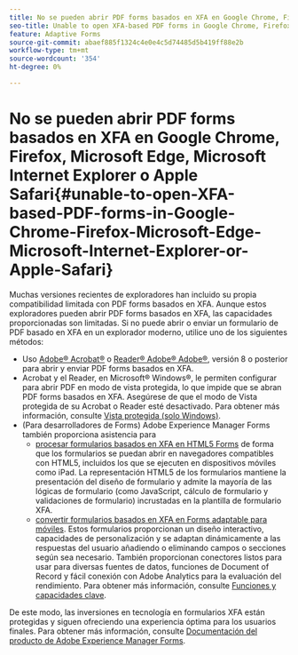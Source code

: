 ```yaml
---
title: No se pueden abrir PDF forms basados en XFA en Google Chrome, Firefox, Microsoft Edge, Microsoft Internet Explorer o Apple Safari
seo-title: Unable to open XFA-based PDF forms in Google Chrome, Firefox, Microsoft Edge, Microsoft Internet Explorer, or Apple Safari
feature: Adaptive Forms
source-git-commit: abaef885f1324c4e0e4c5d74485d5b419ff88e2b
workflow-type: tm+mt
source-wordcount: '354'
ht-degree: 0%

---
```



# No se pueden abrir PDF forms basados en XFA en Google Chrome, Firefox, Microsoft Edge, Microsoft Internet Explorer o Apple Safari{#unable-to-open-XFA-based-PDF-forms-in-Google-Chrome-Firefox-Microsoft-Edge-Microsoft-Internet-Explorer-or-Apple-Safari}

Muchas versiones recientes de exploradores han incluido su propia compatibilidad limitada con PDF forms basados en XFA. Aunque estos exploradores pueden abrir PDF forms basados en XFA, las capacidades proporcionadas son limitadas. Si no puede abrir o enviar un formulario de PDF basado en XFA en un explorador moderno, utilice uno de los siguientes métodos:

* Uso [Adobe® Acrobat®](https://www.adobe.com/acrobat.html) o [Reader® Adobe® Adobe®](https://get.adobe.com/reader/), versión 8 o posterior para abrir y enviar PDF forms basados en XFA.
* Acrobat y el Reader, en Microsoft® Windows®, le permiten configurar para abrir PDF en modo de vista protegida, lo que impide que se abran PDF forms basados en XFA. Asegúrese de que el modo de Vista protegida de su Acrobat o Reader esté desactivado. Para obtener más información, consulte [Vista protegida (solo Windows)](https://helpx.adobe.com/in/reader/using/protected-mode-windows.html).
* (Para desarrolladores de Forms) Adobe Experience Manager Forms también proporciona asistencia para
   * [procesar formularios basados en XFA en HTML5 Forms](https://experienceleague.adobe.com/docs/experience-manager-65/forms/html5-forms/introduction.html?#key-capabilities-of-html-forms-br) de forma que los formularios se puedan abrir en navegadores compatibles con HTML5, incluidos los que se ejecuten en dispositivos móviles como iPad. La representación HTML5 de los formularios mantiene la presentación del diseño de formulario y admite la mayoría de las lógicas de formulario (como JavaScript, cálculo de formulario y validaciones de formulario) incrustadas en la plantilla de formulario XFA.
   * [convertir formularios basados en XFA en Forms adaptable para móviles](https://experienceleague.adobe.com/docs/experience-manager-65/forms/adaptive-forms-basic-authoring/creating-adaptive-form.html?#create-an-adaptive-form-based-on-an-xfa-form-template). Estos formularios proporcionan un diseño interactivo, capacidades de personalización y se adaptan dinámicamente a las respuestas del usuario añadiendo o eliminando campos o secciones según sea necesario. También proporcionan conectores listos para usar para diversas fuentes de datos, funciones de Document of Record y fácil conexión con Adobe Analytics para la evaluación del rendimiento. Para obtener más información, consulte [Funciones y capacidades clave](https://experienceleague.adobe.com/docs/experience-manager-cloud-service/content/forms/key-features.html).

De este modo, las inversiones en tecnología en formularios XFA están protegidas y siguen ofreciendo una experiencia óptima para los usuarios finales. Para obtener más información, consulte [Documentación del producto de Adobe Experience Manager Forms](https://experienceleague.adobe.com/docs/experience-manager-cloud-service/content/forms/home.html).
